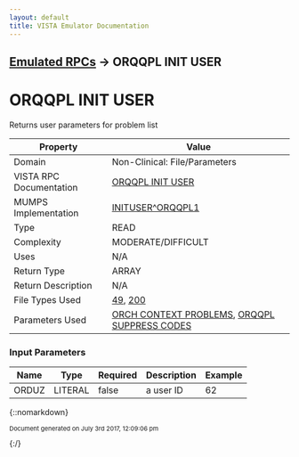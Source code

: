 ```yaml
---
layout: default
title: VISTA Emulator Documentation
---
```


## [Emulated RPCs](TableOfContents) &#8594; ORQQPL INIT USER
# ORQQPL INIT USER

Returns user parameters for problem list

Property | Value
--- | ---
Domain | Non-Clinical: File/Parameters
VISTA RPC Documentation | [ORQQPL INIT USER](../VISTARPC/ORQQPL_INIT_USER)
MUMPS Implementation | [INITUSER^ORQQPL1](http://code.osehra.org/dox/Routine_ORQQPL1_source.html)
Type | READ
Complexity | MODERATE/DIFFICULT
Uses | N/A
Return Type | ARRAY
Return Description | N/A
File Types Used | [49](../VDM/Service_section-49), [200](../VDM/New_Person-200)
Parameters Used | [ORCH CONTEXT PROBLEMS](../Parameters/ORCH_CONTEXT_PROBLEMS), [ORQQPL SUPPRESS CODES](../Parameters/ORQQPL_SUPPRESS_CODES)


### Input Parameters

Name | Type | Required | Description | Example
--- | --- | --- | --- | ---
ORDUZ | LITERAL | false | a user ID | 62

{::nomarkdown} <br/><p style="font-size: 11px">Document generated on July 3rd 2017, 12:09:06 pm</p>{:/}